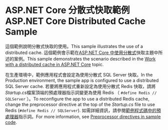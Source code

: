 # <a name="aspnet-core-distributed-cache-sample"></a><span data-ttu-id="a1af5-101">ASP.NET Core 分散式快取範例</span><span class="sxs-lookup"><span data-stu-id="a1af5-101">ASP.NET Core Distributed Cache Sample</span></span>

<span data-ttu-id="a1af5-102">這個範例說明分散式快取的使用。</span><span class="sxs-lookup"><span data-stu-id="a1af5-102">This sample illustrates the use of a distributed cache.</span></span> <span data-ttu-id="a1af5-103">這個範例會示範在[ASP.NET Core 中使用分散式](https://docs.microsoft.com/aspnet/core/performance/caching/distributed)快取主題中所述的案例。</span><span class="sxs-lookup"><span data-stu-id="a1af5-103">This sample demonstrates the scenario described in the [Work with a distributed cache in ASP.NET Core](https://docs.microsoft.com/aspnet/core/performance/caching/distributed) topic.</span></span>

<span data-ttu-id="a1af5-104">在生產環境中，範例應用程式會設定為使用分散式 SQL Server 快取。</span><span class="sxs-lookup"><span data-stu-id="a1af5-104">In the Production environment, the sample app is configured to use a distributed SQL Server cache.</span></span> <span data-ttu-id="a1af5-105">若要將應用程式重新設定為使用分散式 Redis 快取，請將*Startup.cs*檔案頂端的預處理器指示詞變更為使用 Redis （ `#define Redis // SQLServer` ）。</span><span class="sxs-lookup"><span data-stu-id="a1af5-105">To reconfigure the app to use a distributed Redis cache, change the preprocessor directive at the top of the *Startup.cs* file to use Redis (`#define Redis // SQLServer`).</span></span> <span data-ttu-id="a1af5-106">如需詳細資訊，請參閱[範例程式碼中的預處理器](https://docs.microsoft.com/aspnet/core/introduction-to-aspnet-core#preprocessor-directives-in-sample-code)指示詞。</span><span class="sxs-lookup"><span data-stu-id="a1af5-106">For more information, see [Preprocessor directives in sample code](https://docs.microsoft.com/aspnet/core/introduction-to-aspnet-core#preprocessor-directives-in-sample-code).</span></span>
